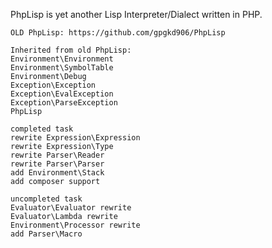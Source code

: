 PhpLisp is yet another Lisp Interpreter/Dialect written in PHP.

    OLD PhpLisp: https://github.com/gpgkd906/PhpLisp
    
    Inherited from old PhpLisp:
    Environment\Environment
    Environment\SymbolTable
    Environment\Debug
    Exception\Exception
    Exception\EvalException
    Exception\ParseException
    PhpLisp
    
    completed task
    rewrite Expression\Expression
    rewrite Expression\Type
    rewrite Parser\Reader
    rewrite Parser\Parser
    add Environment\Stack
    add composer support
    
    uncompleted task
    Evaluator\Evaluator rewrite
    Evaluator\Lambda rewrite
    Environment\Processor rewrite
    add Parser\Macro
